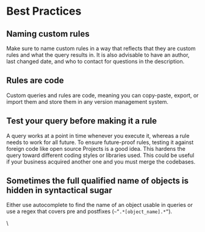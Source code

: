 # Best Practices

## **Naming custom rules**

Make sure to name custom rules in a way that reflects that they are custom rules and what the query results in. It is also advisable to have an author, last changed date, and who to contact for questions in the description.

## **Rules are code**

Custom queries and rules are code, meaning you can copy-paste, export, or import them and store them in any version management system. &#x20;

## **Test your query before making it a rule**

A query works at a point in time whenever you execute it, whereas a rule needs to work for all future. To ensure future-proof rules, testing it against foreign code like open source Projects is a good idea. This hardens the query toward different coding styles or libraries used. This could be useful if your business acquired another one and you must merge the codebases.

## **Sometimes the full qualified name of objects is hidden in syntactical sugar**

Either use autocomplete to find the name of an object usable in queries or use a regex that covers pre and postfixes (`~”.*[object_name].*”`).

\
